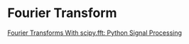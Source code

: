 # Fourier Transform

[Fourier Transforms With scipy.fft: Python Signal Processing](https://realpython.com/python-scipy-fft/)
